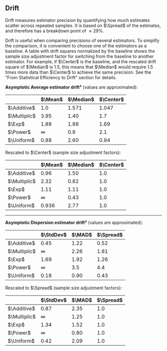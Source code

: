 ## Drift

Drift measures estimator precision by quantifying how much estimates scatter across repeated samples.
It is based on $\Spread$ of the estimates, and therefore has a breakdown point of $\approx 29\%$.

Drift is useful when comparing precisions of several estimators.
To simplify the comparison, it is convenient to choose one of the estimators as a baseline.
A table with drift squares normalized by the baseline shows the sample size adjustment factor
  for switching from the baseline to another estimator.
For example, if $\Center$ is the baseline, and the rescaled drift square of $\Median$ is $1.5$,
  this means that $\Median$ would require $1.5$ times more data than $\Center$ to achieve the same precision.
See the "From Statistical Efficiency to Drift" section for details.

**Asymptotic Average estimator drift²** (values are approximated):


|              | $\Mean$  | $\Median$ | $\Center$ |
|--------------|----------|-----------|-----------|
| $\Additive$  | 1.0      | 1.571     | 1.047     |
| $\Multiplic$ | 3.95     | 1.40      | 1.7       |
| $\Exp$       | 1.88     | 1.88      | 1.69      |
| $\Power$     | $\infty$ | 0.9       | 2.1       |
| $\Uniform$   | 0.88     | 2.60      | 0.94      |

Rescaled to $\Center$ (sample size adjustment factors):

|              | $\Mean$  | $\Median$ | $\Center$ |
|--------------|----------|-----------|-----------|
| $\Additive$  | 0.96     | 1.50      | 1.0       |
| $\Multiplic$ | 2.32     | 0.82      | 1.0       |
| $\Exp$       | 1.11     | 1.11      | 1.0       |
| $\Power$     | $\infty$ | 0.43      | 1.0       |
| $\Uniform$   | 0.936    | 2.77      | 1.0       |

<!-- IMG avg-drift-additive -->

<!-- IMG avg-drift-multiplic -->

<!-- IMG avg-drift-exp -->

<!-- IMG avg-drift-power -->

<!-- IMG avg-drift-uniform -->

---

**Asymptotic Dispersion estimator drift²** (values are approximated):

|              | $\StdDev$ | $\MAD$ | $\Spread$ |
|--------------|-----------|--------|-----------|
| $\Additive$  | 0.45      | 1.22   | 0.52      |
| $\Multiplic$ | $\infty$  | 2.26   | 1.81      |
| $\Exp$       | 1.69      | 1.92   | 1.26      |
| $\Power$     | $\infty$  | 3.5    | 4.4       |
| $\Uniform$   | 0.18      | 0.90   | 0.43      |

Rescaled to $\Spread$ (sample size adjustment factors):

|              | $\StdDev$ | $\MAD$ | $\Spread$ |
|--------------|-----------|--------|-----------|
| $\Additive$  | 0.87      | 2.35   | 1.0       |
| $\Multiplic$ | $\infty$  | 1.25   | 1.0       |
| $\Exp$       | 1.34      | 1.52   | 1.0       |
| $\Power$     | $\infty$  | 0.80   | 1.0       |
| $\Uniform$   | 0.42      | 2.09   | 1.0       |

<!-- IMG disp-drift-additive -->

<!-- IMG disp-drift-multiplic -->

<!-- IMG disp-drift-exp -->

<!-- IMG disp-drift-power -->

<!-- IMG disp-drift-uniform -->

